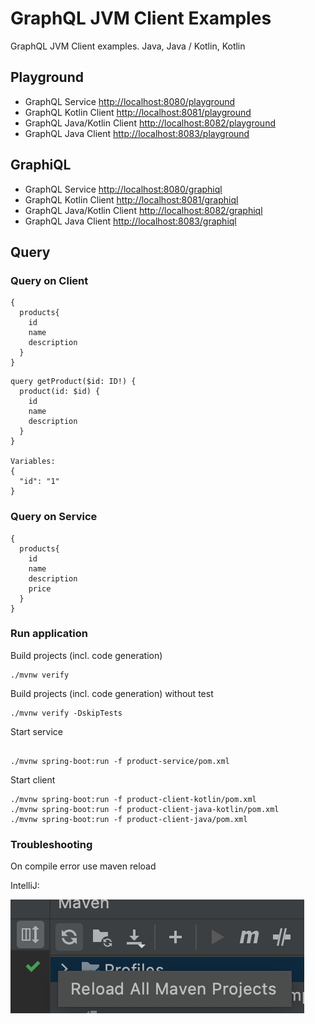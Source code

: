 # GraphQL JVM Client Examples #

GraphQL JVM Client examples. Java, Java / Kotlin, Kotlin

## Playground  ##

- GraphQL Service [http://localhost:8080/playground](http://localhost:8080/playground)
- GraphQL Kotlin Client [http://localhost:8081/playground](http://localhost:8081/playground)
- GraphQL Java/Kotlin Client [http://localhost:8082/playground](http://localhost:8082/playground)
- GraphQL Java Client [http://localhost:8083/playground](http://localhost:8083/playground)

## GraphiQL  ##

- GraphQL Service [http://localhost:8080/graphiql](http://localhost:8080/graphiql)
- GraphQL Kotlin Client [http://localhost:8081/graphiql](http://localhost:8081/graphiql)
- GraphQL Java/Kotlin Client [http://localhost:8082/graphiql](http://localhost:8082/graphiql)
- GraphQL Java Client [http://localhost:8083/graphiql](http://localhost:8083/graphiql)

## Query ##

### Query on Client ###

```
{
  products{
    id
    name
    description
  }
}
```

```
query getProduct($id: ID!) {
  product(id: $id) {
    id
    name
    description
  }
}

Variables:
{
  "id": "1"
}
```

### Query on Service ###

```
{
  products{
    id
    name
    description
    price
  }
}
```

### Run application ###

Build projects (incl. code generation)

```
./mvnw verify 
```

Build projects (incl. code generation) without test

```
./mvnw verify -DskipTests
```

Start service

```

./mvnw spring-boot:run -f product-service/pom.xml

```

Start client

```
./mvnw spring-boot:run -f product-client-kotlin/pom.xml
./mvnw spring-boot:run -f product-client-java-kotlin/pom.xml
./mvnw spring-boot:run -f product-client-java/pom.xml

```

### Troubleshooting ###

On compile error use maven reload

IntelliJ:

![IntelliJ maven reload](documentation/maven-reload.png)

